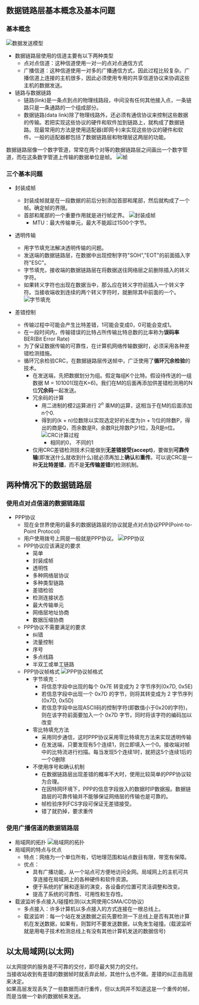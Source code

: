 <!--
 * @Description: 
 * @version: 
 * @Author: Yuanshuo_Mac
 * @Date: 2020-03-10 15:30:45
 * @LastEditors: Yuanshuo_Mac
 * @LastEditTime: 2020-03-14 21:55:20
 -->
## 数据链路层基本概念及基本问题
### 基本概念
![数据发送模型](./pics/数据发送模型.PNG)
- 数据链路层使用的信道主要有以下两种类型
    - 点对点信道：这种信道使用一对一的点对点通信方式
    - 广播信道：这种信道使用一对多的广播通信方式，因此过程比较复杂。广播信道上连接的主机很多，因此必须使用专用的共享信道协议来协调这些主机的数据发送。
- 链路与数据链路
    - 链路(link)是一条点到点的物理线路段，中间没有任何其他接入点，一条链路只是一条通路的一个组成部分。
    - 数据链路(data link)除了物理线路外，还必须有通信协议来控制这些数据的传输。若把实现这些协议的硬件和软件加到链路上，就构成了数据链路。现最常用的方法是使用适配器(即网卡)来实现这些协议的硬件和软件。一般的适配器都包括了数据链路层和物理层这两层的功能。  

数据链路层像一个数字管道，常常在两个对等的数据链路层之间画出一个数字管道，而在这条数字管道上传输的数据单位是帧。
    ![帧](./pics/帧.jpeg)
### 三个基本问题
- 封装成帧
    - 封装成帧就是在一段数据的前后分别添加首部和尾部，然后就构成了一个帧。确定帧的界限。
    - 首部和尾部的一个重要作用就是进行帧定界。
![封装成帧](./pics/封装成帧.jpeg)
        - MTU：最大传输单元，最大不能超过1500个字节。

- 透明传输
    - 用字节填充法解决透明传输的问题。
    - 发送端的数据链路层，在数据中出现控制字符"SOH","EOT"的前面插入字符"ESC"。
    - 字节填充，接收端的数据链路层在将数据送往网络层之前删除插入的转义字符。
    - 如果转义字符也出现在数据当中，那么应在转义字符前插入一个转义字符。当接收端收到连续的两个转义字符时，就删除其中前面的一个。
    ![字节填充](./pics/字节填充.jpeg)
- 差错控制
    - 传输过程中可能会产生比特差错，1可能会变成0，0可能会变成1。
    - 在一段时间内，传输错误的比特占所传输比特总数的比率称为**误码率**BER(Bit Error Rate)
    - 为了保证数据传输的可靠性，在计算机网络传输数据时，必须采用各种差错检测措施。
    - 循环冗余检验CRC，在数据链路层传送帧中，广泛使用了**循环冗余检验**的技术。
        - 在发送端，先把数据划分为组。假定每组K个比特。假设待传送的一组数据 M = 101001(现在K=6)。我们在M的后面再添加供差错检测用的N位**冗余码**一起发送。
        - 冗余码的计算
            - 用二进制的模2运算进行 $2^n$ 乘M的运算，这相当于在M的后面添加n个0.
            - 得到的(k + n)位数除以实现选定好的长度为(n + 1)位的除数P，得出的商是Q，而余数是R，余数R比除数P少1位，及R是n位。 
            ![CRC计算过程](./pics/CRC计算过程.jpeg)
                -   相同的0， 不同的1
        - 仅用CRC差错检测技术只能做到**无差错接受(accept)**，要做到**可靠传输**(即发送什么就收到什么)就必须再加上**确认**和**重传**。可以说CRC是一种**无比特差错**，而不是**无传输差错**的检测机制。


## 两种情况下的数据链路层
### 使用点对点信道的数据链路层
- PPP协议
    - 现在全世界使用的最多的数据链路层的协议就是点对点协议PPP(Point-to-Point Protocol)
    - 用户使用拨号上网是一般就是PPP协议。
![PPP协议](./pics/PPP协议使用场合.jpeg)
    - PPP协议应该满足的要求
        - 简单
        - 封装成帧
        - 透明性
        - 多种网络层协议
        - 多种类型链路
        - 差错检验
        - 检测连接状态
        - 最大传输单元
        - 网络层地址协商
        - 数据压缩协商
    - PPP协议不需要满足的要求
        - 纠错
        - 流量控制
        - 序号
        - 多点线路
        - 半双工或单工链路
    - PPP协议帧格式
        ![PPP协议帧格式](./pics/PPP协议帧格式.jpeg)
        - 字节填充：
            - 将信息字段中出现的每个 0x7E 转变成为 2 字节序列(0x7D, 0x5E)
            - 若信息字段中出现一个 0x7D 的字节，则将其转变成为 2 字节序列(0x7D, 0x5D)
            - 若信息字段中出现ASCII码的控制字符(即数值小于0x20的字符)，则在该字符前面要加入一个 0x7D 字节，同时将该字符的编码加以改变
        - 零比特填充方法
            - 采用同步通信，这时PPP协议采用零比特填充方法来实现透明传输
            - 在发送端，只要发现有5个连续1，则立即填入一个0。接收端对帧中的比特流进行扫描。每当发现5个连续1时，就把这5个连续1后的一个0删除
        - 不使用序号和确认机制
            - 在数据链路层出现差错的概率不大时，使用比较简单的PPP协议较为合理。
            - 在因特网环境下，PPP的信息字段放入的数据时IP数据报。数据链路层的可靠传输并不能够保证网络层的传输也是可靠的。
            - 帧检验序列FCS字段可保证无差错接受。
            - 错了就扔掉，要求重传
### 使用广播信道的数据链路层
- 局域网的拓扑
![局域网的拓扑](./pics/局域网的拓扑.jpeg)
- 局域网的特点与优点
    - 特点：网络为一个单位所有，切地理范围和站点数目有限，带宽有保障。
    - 优点：
        - 具有广播功能，从一个站点可方便地访问全网。局域网上的主机可共享连接在局域网上的各种硬件和软件资源。
        - 便于系统的扩展和逐渐的演变，各设备的位置可灵活调整和改变。
        - 提高了系统的可靠性、可用性和生存性。
- 载波监听多点接入/碰撞检测(以太网使用CSMA/CD协议)
    - 多点接入：许多计算机以多点接入的方式连接在一根总线上。
    - 载波监听：每一个站在发送数据之前先要检测一下总线上是否有其他计算机在发送数据，如果有，则暂时不要发送数据，以免发生碰撞。(载波监听就是用电子技术检测总线上有没有其他计算机发送的数据信号)

## 以太局域网(以太网)
以太网提供的服务是不可靠的交付，即尽最大努力的交付。    
当接收站收到有差错的数据帧时就丢弃此帧，其他什么也不做。差错的纠正由高层来决定。    
如果高层发现丢失了一些数据而进行重传，但以太网并不知道这是一个重传的帧，而是当做一个新的数据帧来发送。